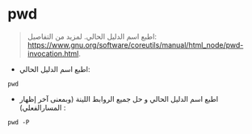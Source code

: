 # pwd

> اطبع اسم الدليل الحالي.
> لمزيد من التفاصيل: <https://www.gnu.org/software/coreutils/manual/html_node/pwd-invocation.html>.

- اطبع اسم الدليل الحالي:

`pwd`

- اطبع اسم الدليل الحالي و حل جميع الروابط اللينة (وبمعنى آخر إظهار المسارالفعلي) :

`pwd -P`
